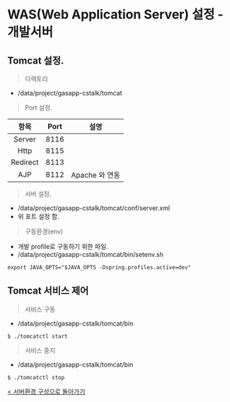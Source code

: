 # WAS(Web Application Server) 설정 - 개발서버

## Tomcat 설정.
> 디렉토리
- /data/project/gasapp-cstalk/tomcat

> Port 설정.

| 항목 | Port | 설명 |
|:---:|:---:|---|
| Server | 8116 ||
| Http | 8115 ||
| Redirect | 8113 | |
| AJP | 8112 | Apache 와 연동 |

> 서버 설정.
- /data/project/gasapp-cstalk/tomcat/conf/server.xml
- 위 포트 설정 함.

> 구동환경(env)
- 개발 profile로 구동하기 위한 파일.
- /data/project/gasapp-cstalk/tomcat/bin/setenv.sh
```
export JAVA_OPTS="$JAVA_OPTS -Dspring.profiles.active=dev"
```

## Tomcat 서비스 제어
> 서비스 구동
- /data/project/gasapp-cstalk/tomcat/bin
```
$ ./tomcatctl start
```

> 서비스 중지
- /data/project/gasapp-cstalk/tomcat/bin
```
$ ./tomcatctl stop
```


[< 서버환경 구성으로 돌아가기](./env.md)
